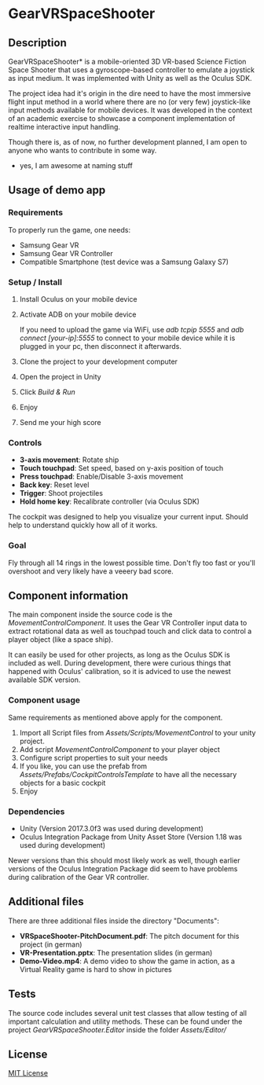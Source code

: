 # GearVRSpaceShooter

## Description

GearVRSpaceShooter* is a mobile-oriented 3D VR-based Science Fiction Space Shooter that uses a gyroscope-based controller to emulate a joystick as input medium. It was implemented with Unity as well as the Oculus SDK.

The project idea had it's origin in the dire need to have the most immersive flight input method in a world where there are no (or very few) joystick-like input methods available for mobile devices. It was developed in the context of an academic exercise to showcase a component implementation of realtime interactive input handling.

Though there is, as of now, no further development planned, I am open to anyone who wants to contribute in some way.

* yes, I am awesome at naming stuff

## Usage of demo app

### Requirements

To properly run the game, one needs:
* Samsung Gear VR
* Samsung Gear VR Controller
* Compatible Smartphone (test device was a Samsung Galaxy S7)

### Setup / Install

1. Install Oculus on your mobile device
2. Activate ADB on your mobile device

   If you need to upload the game via WiFi, use *adb tcpip 5555* and *adb connect [your-ip]:5555* to connect to your mobile device while it is plugged in your pc, then disconnect it afterwards.

3. Clone the project to your development computer
4. Open the project in Unity
5. Click *Build & Run*
6. Enjoy
7. Send me your high score

### Controls

* __3-axis movement__: Rotate ship
* __Touch touchpad__: Set speed, based on y-axis position of touch
* __Press touchpad__: Enable/Disable 3-axis movement
* __Back key__: Reset level
* __Trigger__: Shoot projectiles
* __Hold home key__: Recalibrate controller (via Oculus SDK)

The cockpit was designed to help you visualize your current input. Should help to understand quickly how all of it works.

### Goal

Fly through all 14 rings in the lowest possible time. Don't fly too fast or you'll overshoot and very likely have a veeery bad score.

## Component information

The main component inside the source code is the *MovementControlComponent*. It uses the Gear VR Controller input data to extract rotational data as well as touchpad touch and click data to control a player object (like a space ship).

It can easily be used for other projects, as long as the Oculus SDK is included as well. During development, there were curious things that happened with Oculus' calibration, so it is adviced to use the newest available SDK version.

### Component usage

Same requirements as mentioned above apply for the component. 

1. Import all Script files from *Assets/Scripts/MovementControl* to your unity project.
2. Add script *MovementControlComponent* to your player object
3. Configure script properties to suit your needs
4. If you like, you can use the prefab from *Assets/Prefabs/CockpitControlsTemplate* to have all the necessary objects for a basic cockpit
5. Enjoy

### Dependencies

* Unity (Version 2017.3.0f3 was used during development)
* Oculus Integration Package from Unity Asset Store (Version 1.18 was used during development)

Newer versions than this should most likely work as well, though earlier versions of the Oculus Integration Package did seem to have problems during calibration of the Gear VR controller.

## Additional files

There are three additional files inside the directory "Documents":

* __VRSpaceShooter-PitchDocument.pdf__: The pitch document for this project (in german)
* __VR-Presentation.pptx__: The presentation slides (in german)
* __Demo-Video.mp4__: A demo video to show the game in action, as a Virtual Reality game is hard to show in pictures

## Tests

The source code includes several unit test classes that allow testing of all important calculation and utility methods. These can be found under the project *GearVRSpaceShooter.Editor* inside the folder *Assets/Editor/*

## License

[MIT License](/LICENSE)

